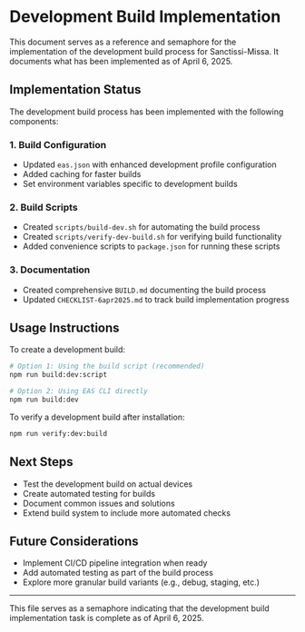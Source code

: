 # Development Build Implementation

This document serves as a reference and semaphore for the implementation of the development build process for Sanctissi-Missa. It documents what has been implemented as of April 6, 2025.

## Implementation Status

The development build process has been implemented with the following components:

### 1. Build Configuration

- Updated `eas.json` with enhanced development profile configuration
- Added caching for faster builds
- Set environment variables specific to development builds

### 2. Build Scripts

- Created `scripts/build-dev.sh` for automating the build process
- Created `scripts/verify-dev-build.sh` for verifying build functionality
- Added convenience scripts to `package.json` for running these scripts

### 3. Documentation

- Created comprehensive `BUILD.md` documenting the build process
- Updated `CHECKLIST-6apr2025.md` to track build implementation progress

## Usage Instructions

To create a development build:

```bash
# Option 1: Using the build script (recommended)
npm run build:dev:script

# Option 2: Using EAS CLI directly
npm run build:dev
```

To verify a development build after installation:

```bash
npm run verify:dev:build
```

## Next Steps

- Test the development build on actual devices
- Create automated testing for builds
- Document common issues and solutions
- Extend build system to include more automated checks

## Future Considerations

- Implement CI/CD pipeline integration when ready
- Add automated testing as part of the build process
- Explore more granular build variants (e.g., debug, staging, etc.)

---

This file serves as a semaphore indicating that the development build implementation task is complete as of April 6, 2025.